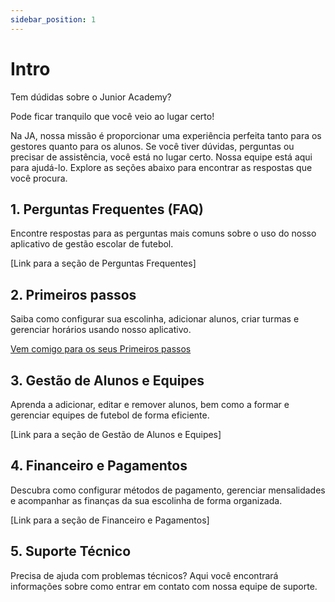 ```yaml
---
sidebar_position: 1
---
```


# Intro

Tem dúdidas sobre o Junior Academy?

Pode ficar tranquilo que você veio ao lugar certo!

Na JA, nossa missão é proporcionar uma experiência perfeita tanto para os gestores quanto para os alunos. Se você tiver dúvidas, perguntas ou precisar de assistência, você está no lugar certo. Nossa equipe está aqui para ajudá-lo. Explore as seções abaixo para encontrar as respostas que você procura.

## 1. Perguntas Frequentes (FAQ)
Encontre respostas para as perguntas mais comuns sobre o uso do nosso aplicativo de gestão escolar de futebol.

[Link para a seção de Perguntas Frequentes]

## 2. Primeiros passos
Saiba como configurar sua escolinha, adicionar alunos, criar turmas e gerenciar horários usando nosso aplicativo.

[Vem comigo para os seus Primeiros passos](./primeiros-passos/login)

## 3. Gestão de Alunos e Equipes
Aprenda a adicionar, editar e remover alunos, bem como a formar e gerenciar equipes de futebol de forma eficiente.

[Link para a seção de Gestão de Alunos e Equipes]

## 4. Financeiro e Pagamentos
Descubra como configurar métodos de pagamento, gerenciar mensalidades e acompanhar as finanças da sua escolinha de forma organizada.

[Link para a seção de Financeiro e Pagamentos]

## 5. Suporte Técnico
Precisa de ajuda com problemas técnicos? Aqui você encontrará informações sobre como entrar em contato com nossa equipe de suporte.
